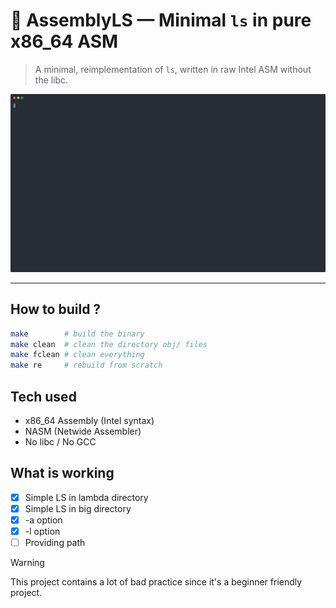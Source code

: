 # 🧠 AssemblyLS — Minimal `ls` in pure x86\_64 ASM

> A minimal, reimplementation of `ls`, written in raw Intel ASM without the libc.

<p align="center">
  <img src="tmp/demo.svg" alt="AssemblyLS demo" />
</p>

---

## How to build ?

```bash
make        # build the binary
make clean  # clean the directory obj/ files
make fclean # clean everything
make re     # rebuild from scratch
```

## Tech used

* x86\_64 Assembly (Intel syntax)
* NASM (Netwide Assembler)
* No libc / No GCC

## What is working
- [x] Simple LS in lambda directory
- [x] Simple LS in big directory
- [x] -a option
- [x] -l option
- [ ] Providing path

> [!WARNING]
> This project contains a lot of bad practice since it's a beginner friendly project.
